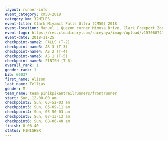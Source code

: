 ```yaml
---
layout: runner-info 
event_category: cm50-2018 
category_km: 32MILES 
event-title: Clark Miyamit Falls Ultra (CM50) 2018 
event-location: Manuel L Quezon corner Mimosa Drive, Clark Freeport Zone, Clark, Pampanga, Philippines 
event-logo: https://res.cloudinary.com/raceyaya/image/upload/v1570607412/logo/cm50_p8ydpq.jpg 
event-date: 2018-11-25 
checkpoint-name2: FALLS (T-2) 
checkpoint-name3: AS 3 (T-3) 
checkpoint-name4: AS 2 (T-4) 
checkpoint-name5: AS 1 (T-5) 
checkpoint-name6: FINISH (T-6) 
overall_rank: 1
gender_rank: 1
bib: 60037
first_name: Alison
last_name: Tellias
gender: M
team_name: team pinikpikantrailrunners/frontrunner
start: Sun, 12-00-00 am
checkpoint2: Sun, 03-52-03 am
checkpoint3: Sun, 05-09-11 am
checkpoint4: Sun, 05-50-03 am
checkpoint5: Sun, 07-13-13 am
checkpoint6: Sun, 08-06-40 am
finish: 8-06-40
status: FINISHER
---
```

